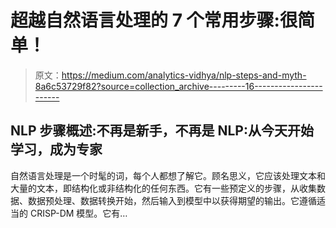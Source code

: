 # 超越自然语言处理的 7 个常用步骤:很简单！

> 原文：<https://medium.com/analytics-vidhya/nlp-steps-and-myth-8a6c53729f82?source=collection_archive---------16----------------------->

## NLP 步骤概述:不再是新手，不再是 NLP:从今天开始学习，成为专家

自然语言处理是一个时髦的词，每个人都想了解它。顾名思义，它应该处理文本和大量的文本，即结构化或非结构化的任何东西。它有一些预定义的步骤，从收集数据、数据预处理、数据转换开始，然后输入到模型中以获得期望的输出。它遵循适当的 CRISP-DM 模型。它有…